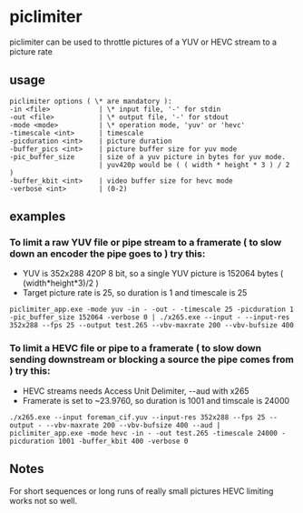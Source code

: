 # piclimiter
piclimiter can be used to throttle pictures of a YUV or HEVC stream to a picture rate

## usage
```
piclimiter options ( \* are mandatory ):
-in <file>            | \* input file, '-' for stdin
-out <file>           | \* output file, '-' for stdout
-mode <mode>          | \* operation mode, 'yuv' or 'hevc'
-timescale <int>      | timescale
-picduration <int>    | picture duration
-buffer_pics <int>    | picture buffer size for yuv mode
-pic_buffer_size      | size of a yuv picture in bytes for yuv mode.
                      | yuv420p would be ( ( width * height * 3 ) / 2 )
-buffer_kbit <int>    | video buffer size for hevc mode
-verbose <int>        | (0-2)
```

## examples

### To limit a raw YUV file or pipe stream to a framerate ( to slow down an encoder the pipe goes to ) try this:

- YUV is 352x288 420P 8 bit, so a single YUV picture is 152064 bytes ( (width\*height\*3)/2 )
- Target picture rate is 25, so duration is 1 and timescale is 25

```
piclimiter_app.exe -mode yuv -in - -out - -timescale 25 -picduration 1 -pic_buffer_size 152064 -verbose 0 | ./x265.exe --input - --input-res 352x288 --fps 25 --output test.265 --vbv-maxrate 200 --vbv-bufsize 400
```

### To limit a HEVC file or pipe to a framerate ( to slow down sending downstream or blocking a source the pipe comes from ) try this:

- HEVC streams needs Access Unit Delimiter, --aud with x265
- Framerate is set to ~23.9760, so duration is 1001 and timscale is 24000

```
./x265.exe --input foreman_cif.yuv --input-res 352x288 --fps 25 --output - --vbv-maxrate 200 --vbv-bufsize 400 --aud | piclimiter_app.exe -mode hevc -in - -out test.265 -timescale 24000 -picduration 1001 -buffer_kbit 400 -verbose 0
```

## Notes

For short sequences or long runs of really small pictures HEVC limiting works not so well.
